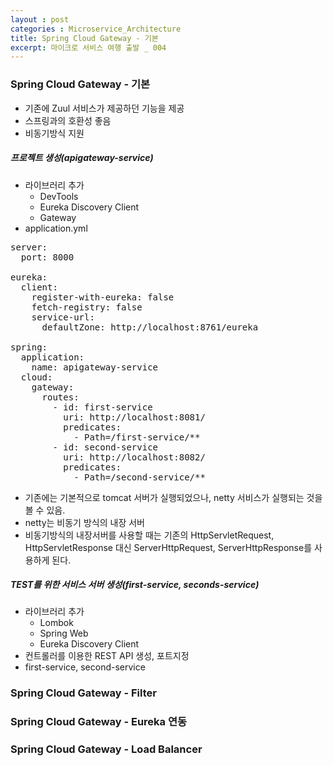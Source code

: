 ```yaml
---
layout : post
categories : Microservice_Architecture
title: Spring Cloud Gateway - 기본
excerpt: 마이크로 서비스 여행 출발 _ 004
---
```


### Spring Cloud Gateway - 기본
* 기존에 Zuul 서비스가 제공하던 기능을 제공
* 스프링과의 호환성 좋음
* 비동기방식 지원
  
##### 프로젝트 생성(apigateway-service)
* 라이브러리 추가
  + DevTools
  + Eureka Discovery Client
  + Gateway
* application.yml
<pre>
server:
  port: 8000

eureka:
  client:
    register-with-eureka: false
    fetch-registry: false
    service-url:
      defaultZone: http://localhost:8761/eureka

spring:
  application:
    name: apigateway-service
  cloud:
    gateway:
      routes:
        - id: first-service
          uri: http://localhost:8081/
          predicates:
            - Path=/first-service/**
        - id: second-service
          uri: http://localhost:8082/
          predicates:
            - Path=/second-service/**
</pre>

* 기존에는 기본적으로 tomcat 서버가 실행되었으나, netty 서비스가 실행되는 것을 볼 수 있음. 
* netty는 비동기 방식의 내장 서버
* 비동기방식의 내장서버를 사용할 때는 기존의 HttpServletRequest, HttpServletResponse 대신
 ServerHttpRequest, ServerHttpResponse를 사용하게 된다.


##### TEST를 위한 서비스 서버 생성(first-service, seconds-service)
* 라이브러리 추가
  + Lombok
  + Spring Web
  + Eureka Discovery Client
* 컨트롤러를 이용한 REST API 생성, 포트지정
* first-service, second-service

### Spring Cloud Gateway - Filter
### Spring Cloud Gateway - Eureka 연동
### Spring Cloud Gateway - Load Balancer

